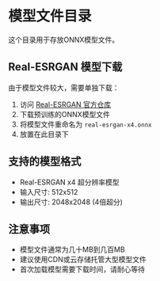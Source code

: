 # 模型文件目录

这个目录用于存放ONNX模型文件。

## Real-ESRGAN 模型下载

由于模型文件较大，需要单独下载：

1. 访问 [Real-ESRGAN 官方仓库](https://github.com/xinntao/Real-ESRGAN)
2. 下载预训练的ONNX模型文件
3. 将模型文件重命名为 `real-esrgan-x4.onnx`
4. 放置在此目录下

## 支持的模型格式

- Real-ESRGAN x4 超分辨率模型
- 输入尺寸: 512x512
- 输出尺寸: 2048x2048 (4倍超分)

## 注意事项

- 模型文件通常为几十MB到几百MB
- 建议使用CDN或云存储托管大型模型文件
- 首次加载模型需要下载时间，请耐心等待
